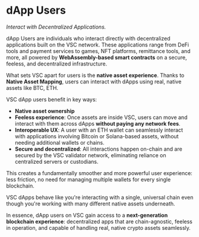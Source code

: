 # dApp Users 

*Interact with Decentralized Applications.*

dApp Users are individuals who interact directly with decentralized applications built on the VSC network. These applications range from DeFi tools and payment services to games, NFT platforms, remittance tools, and more, all powered by **WebAssembly-based smart contracts** on a secure, feeless, and decentralized infrastructure.

What sets VSC apart for users is the **native asset experience**. Thanks to **Native Asset Mapping**, users can interact with dApps using real, native assets like BTC, ETH.

VSC dApp users benefit in key ways:

- **Native asset ownership**
- **Feeless experience**: Once assets are inside VSC, users can move and interact with them across dApps **without paying any network fees**.
- **Interoperable UX**: A user with an ETH wallet can seamlessly interact with applications involving Bitcoin or Solana-based assets, without needing additional wallets or chains.
- **Secure and decentralized**: All interactions happen on-chain and are secured by the VSC validator network, eliminating reliance on centralized servers or custodians.

This creates a fundamentally smoother and more powerful user experience: less friction, no need for managing multiple wallets for every single blockchain.

VSC dApps behave like you're interacting with a single, universal chain even though you're working with many different native assets underneath.

In essence, dApp users on VSC gain access to a **next-generation blockchain experience**: decentralized apps that are chain-agnostic, feeless in operation, and capable of handling real, native crypto assets seamlessly.

